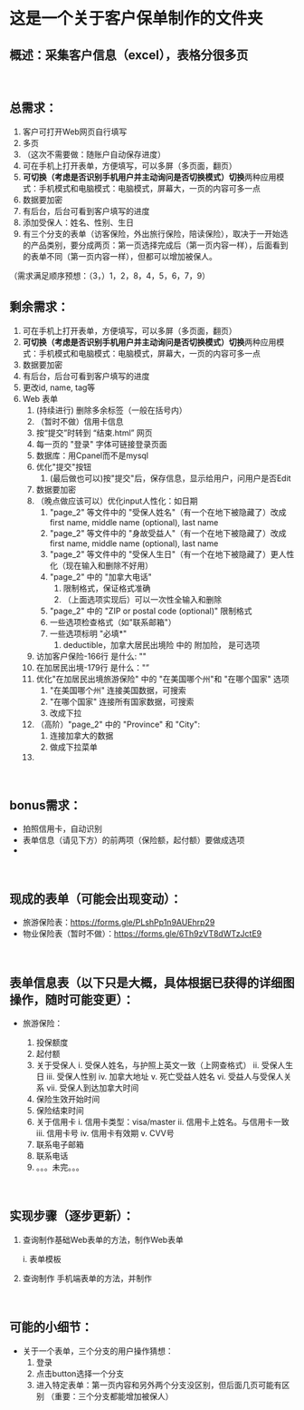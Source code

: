 # 这是一个关于客户保单制作的文件夹

## 概述：采集客户信息（excel），表格分很多页

<br>

## 总需求：

1. 客户可打开Web网页自行填写
2. 多页
3. （这次不需要做：随账户自动保存进度）
4. 可在手机上打开表单，方便填写，可以多屏（多页面，翻页）
5. **可切换（考虑是否识别手机用户并主动询问是否切换模式）切换**两种应用模式：手机模式和电脑模式：电脑模式，屏幕大，一页的内容可多一点
6. 数据要加密
7. 有后台，后台可看到客户填写的进度
8. 添加受保人：姓名、性别、生日
9. 有三个分支的表单（访客保险，外出旅行保险，陪读保险），取决于一开始选的产品类别，要分成两页：第一页选择完成后（第一页内容一样），后面看到的表单不同（第一页内容一样），但都可以增加被保人。

（需求满足顺序预想：（3，）1，2，8，4，5，6，7，9）


## 剩余需求：

1. 可在手机上打开表单，方便填写，可以多屏（多页面，翻页）
2. **可切换（考虑是否识别手机用户并主动询问是否切换模式）切换**两种应用模式：手机模式和电脑模式：电脑模式，屏幕大，一页的内容可多一点
3. 数据要加密
4. 有后台，后台可看到客户填写的进度
5. 更改id, name, tag等
6. Web 表单
   1.  (持续进行) 删除多余标签（一般在括号内）
   2. （暂时不做）信用卡信息
   3. 按“提交”时转到 “结束.html” 网页
   4.  每一页的 "登录" 字体可链接登录页面
   5.  数据库：用Cpanel而不是mysql
   6.  优化"提交"按钮
       1.  (最后做也可以)按"提交"后，保存信息，显示给用户，问用户是否Edit
   7.  数据要加密
   8.  （晚点做应该可以）优化input人性化：如日期
       1.  "page_2" 等文件中的 "受保人姓名"（有一个在地下被隐藏了）改成first name, middle name (optional), last name
       2.  "page_2" 等文件中的 "身故受益人"（有一个在地下被隐藏了）改成first name, middle name (optional), last name
       3.  "page_2" 等文件中的 "受保人生日"（有一个在地下被隐藏了）更人性化（现在输入和删除不好用）
       4.  "page_2" 中的 "加拿大电话" 
           1.  限制格式，保证格式准确
           2.  （上面选项实现后）可以一次性全输入和删除
       5.  "page_2" 中的 "ZIP or postal code (optional)" 限制格式
       6.  一些选项检查格式（如"联系邮箱"）
       7.  一些选项标明 "必填*"
           1.  deductible，加拿大居民出境险 中的 附加险， 是可选项
   9.  访加客户保险-166行 是什么: "<input id="radioDefault_5" name="Field5" type="hidden" value="">"
   10. 在加居民出境-179行 是什么："<input id="radioDefault_5" name="Field5" type="hidden" value="">”
   11. 优化"在加居民出境旅游保险" 中的 "在美国哪个州"和 "在哪个国家" 选项
       1.  "在美国哪个州" 连接美国数据，可搜索
       2.  "在哪个国家" 连接所有国家数据，可搜索
       3.  改成下拉
   12. （高阶）"page_2" 中的 "Province" 和 "City":
       1.  连接加拿大的数据
       2.  做成下拉菜单
   13. 

<br>

## bonus需求：

- 拍照信用卡，自动识别
- 表单信息（请见下方）的前两项（保险额，起付额）要做成选项
- 
<br>

## 现成的表单（可能会出现变动）：

- 旅游保险表：https://forms.gle/PLshPp1n9AUEhrp29
- 物业保险表（暂时不做）：https://forms.gle/6Th9zVT8dWTzJctE9

<br>

## 表单信息表（以下只是大概，具体根据已获得的详细图操作，随时可能变更）：

- 旅游保险：

    1. 投保额度
    2. 起付额
    3. 关于受保人
        i. 受保人姓名，与护照上英文一致（上网查格式）
        ii. 受保人生日
        iii. 受保人性别
        iv. 加拿大地址
        v. 死亡受益人姓名
        vi. 受益人与受保人关系
        vii. 受保人到达加拿大时间
    4. 保险生效开始时间
    5. 保险结束时间
    6. 关于信用卡
        i. 信用卡类型：visa/master
        ii. 信用卡上姓名。与信用卡一致
        iii. 信用卡号
        iv. 信用卡有效期
        v. CVV号
    7. 联系电子邮箱
    8. 联系电话
    9. 。。。未完。。。

<br>

## 实现步骤（逐步更新）：

1. 查询制作基础Web表单的方法，制作Web表单
   
    i. 表单模板

    
2. 查询制作 手机端表单的方法，并制作

<br>

## 可能的小细节：
- 关于一个表单，三个分支的用户操作猜想：
    1. 登录
    2. 点击button选择一个分支
    3. 进入特定表单：第一页内容和另外两个分支没区别，但后面几页可能有区别 （重要：三个分支都能增加被保人）
    

